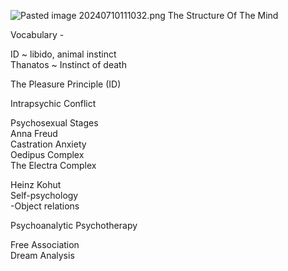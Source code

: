 
![Pasted image 20240710111032.png](Pasted%20image%2020240710111032.png)
The Structure Of The Mind  
  
Vocabulary -  
  
ID ~ libido, animal instinct  
Thanatos ~ Instinct of death  
  
The Pleasure Principle (ID)  
  
Intrapsychic Conflict  
  
Psychosexual Stages  
Anna Freud  
Castration Anxiety  
Oedipus Complex  
The Electra Complex  
  
Heinz Kohut  
Self-psychology  
-Object relations  
  
Psychoanalytic Psychotherapy  
  
Free Association  
Dream Analysis